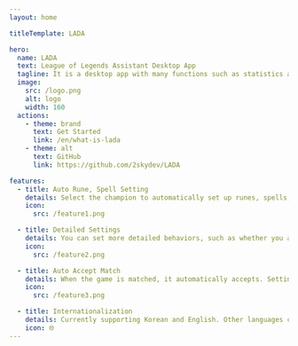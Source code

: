 ```yaml
---
layout: home

titleTemplate: LADA

hero:
  name: LADA
  text: League of Legends Assistant Desktop App
  tagline: It is a desktop app with many functions such as statistics and champion tier, rune, and automatic item setting.
  image:
    src: /logo.png
    alt: logo
    width: 160
  actions:
    - theme: brand
      text: Get Started
      link: /en/what-is-lada
    - theme: alt
      text: GitHub
      link: https://github.com/2skydev/LADA

features:
  - title: Auto Rune, Spell Setting
    details: Select the champion to automatically set up runes, spells, and items builds. You can also change by clicking the Rune icon.
    icon:
      src: /feature1.png

  - title: Detailed Settings
    details: You can set more detailed behaviors, such as whether you are displayed as a priority position.
    icon:
      src: /feature2.png

  - title: Auto Accept Match
    details: When the game is matched, it automatically accepts. Settings can be set for a few seconds to accept.
    icon:
      src: /feature3.png

  - title: Internationalization
    details: Currently supporting Korean and English. Other languages can be requested via Github Pull Request or Issue.
    icon: 🌐
---
```


